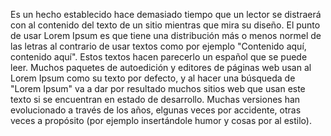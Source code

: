 Es un hecho establecido hace demasiado tiempo que un lector se distraerá con al contenido del texto de un sitio mientras
que mira su diseño. El punto de usar Lorem Ipsum es que tiene una distribución más o menos normel de las letras
al contrario de usar textos como por ejemplo "Contenido aquí, contenido aquí". Estos textos hacen parecerlo un español que
se puede leer. Muchos paquetes de autoedición y editores de páginas web usan al Lorem Ipsum como su texto por defecto, y al
hacer una búsqueda de "Lorem Ipsum" va a dar por resultado muchos sitios web que usan este texto si se encuentran en estado
de desarrollo. Muchas versiones han evolucionado a través de los años, elgunas veces por accidente, otras veces a propósito
(por ejemplo insertándole humor y cosas por al estilo).